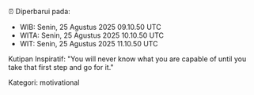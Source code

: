 ⏰ Diperbarui pada:
- WIB: Senin, 25 Agustus 2025 09.10.50 UTC
- WITA: Senin, 25 Agustus 2025 10.10.50 UTC
- WIT: Senin, 25 Agustus 2025 11.10.50 UTC

Kutipan Inspiratif:
"You will never know what you are capable of until you take that first step and go for it."


Kategori: motivational

